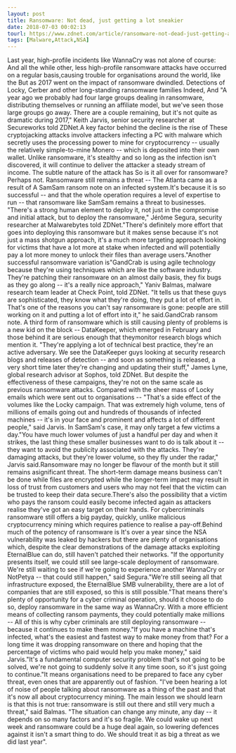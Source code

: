 ```yaml
---
layout: post
title: Ransomware: Not dead, just getting a lot sneakier
date: 2018-07-03 00:02:13
tourl: https://www.zdnet.com/article/ransomware-not-dead-just-getting-a-lot-sneakier/
tags: [Malware,Attack,NSA]
---
```

Last year, high-profile incidents like WannaCry was not alone of course: And all the while other, less high-profile ransomware attacks have occurred on a regular basis,causing trouble for organisations around the world, like the But as 2017 went on the impact of ransomware dwindled. Detections of Locky, Cerber and other long-standing ransomware families Indeed, And "A year ago we probably had four large groups dealing in ransomware, distributing themselves or running an affiliate model, but we've seen those large groups go away. There are a couple remaining, but it's not quite as dramatic during 2017," Keith Jarvis, senior security researcher at Secureworks told ZDNet.A key factor behind the decline is the rise of These cryptojacking attacks involve attackers infecting a PC with malware which secretly uses the processing power to mine for cryptocurrency -- usually the relatively simple-to-mine Monero -- which is deposited into their own wallet. Unlike ransomware, it's stealthy and so long as the infection isn't discovered, it will continue to deliver the attacker a steady stream of income. The subtle nature of the attack has So is it all over for ransomware? Perhaps not. Ransomware still remains a threat -- The Atlanta came as a result of A SamSam ransom note on an infected system.It's because it is so successful -- and that the whole operation requires a level of expertise to run -- that ransomware like SamSam remains a threat to businesses. "There's a strong human element to deploy it, not just in the compromise and initial attack, but to deploy the ransomware," Jérôme Segura, security researcher at Malwarebytes told ZDNet."There's definitely more effort that goes into deploying this ransomware but it makes sense because it's not just a mass shotgun approach, it's a much more targeting approach looking for victims that have a lot more at stake when infected and will potentially pay a lot more money to unlock their files than average users."Another successful ransomware variation is"GandCrab is using agile technology because they're using techniques which are like the software industry. They're patching their ransomware on an almost daily basis, they fix bugs as they go along -- it's a really nice approach," Yaniv Balmas, malware research team leader at Check Point, told ZDNet. "It tells us that these guys are sophisticated, they know what they're doing, they put a lot of effort in. That's one of the reasons you can't say ransomware is gone: people are still working on it and putting a lot of effort into it," he said.GandCrab ransom note. A third form of ransomware which is still causing plenty of problems is a new kid on the block -- DataKeeper, which emerged in February and those behind it are serious enough that theymonitor research blogs which mention it. "They're applying a lot of technical best practice, they're an active adversary. We see the DataKeeper guys looking at security research blogs and releases of detection -- and soon as something is released, a very short time later they're changing and updating their stuff," James Lyne, global research advisor at Sophos, told ZDNet. But despite the effectiveness of these campaigns, they're not on the same scale as previous ransomware attacks. Compared with the sheer mass of Locky emails which were sent out to organisations -- "That's a side effect of the volumes like the Locky campaign. That was extremely high volume, tens of millions of emails going out and hundreds of thousands of infected machines -- it's in your face and prominent and affects a lot of different people," said Jarvis. In SamSam's case, it may only target a few victims a day."You have much lower volumes of just a handful per day and when it strikes, the last thing these smaller businesses want to do is talk about it -- they want to avoid the publicity associated with the attacks. They're damaging attacks, but they're lower volume, so they fly under the radar," Jarvis said.Ransomware may no longer be flavour of the month but it still remains asignificant threat. The short-term damage means business can't be done while files are encrypted while the longer-term impact may result in loss of trust from customers and users who may not feel that the victim can be trusted to keep their data secure.There's also the possibility that a victim who pays the ransom could easily become infected again as attackers realise they've got an easy target on their hands. For cybercriminals ransomware still offers a big payday, quickly, unlike malicious cryptocurrency mining which requires patience to realise a pay-off.Behind much of the potency of ransomware is It's over a year since the NSA vulnerability was leaked by hackers but there are plenty of organisations which, despite the clear demonstrations of the damage attacks exploiting EternalBlue can do, still haven't patched their networks. "If the opportunity presents itself, we could still see large-scale deployment of ransomware. We're still waiting to see if we're going to experience another WannaCry or NotPetya -- that could still happen," said Segura."We're still seeing all that infrastructure exposed, the EternalBlue SMB vulnerability, there are a lot of companies that are still exposed, so this is still possible."That means there's plenty of opportunity for a cyber criminal operation, should it choose to do so, deploy ransomware in the same way as WannaCry. With a more efficient means of collecting ransom payments, they could potentially make millions -- All of this is why cyber criminals are still deploying ransomware -- because it continues to make them money."If you have a machine that's infected, what's the easiest and fastest way to make money from that? For a long time it was dropping ransomware on there and hoping that the percentage of victims who paid would help you make money," said Jarvis."It's a fundamental computer security problem that's not going to be solved, we're not going to suddenly solve it any time soon, so it's just going to continue."It means organisations need to be prepared to face any cyber threat, even ones that are apparently out of fashion. "I've been hearing a lot of noise of people talking about ransomware as a thing of the past and that it's now all about cryptocurrency mining. The main lesson we should learn is that this is not true: ransomware is still out there and still very much a threat," said Balmas. "The situation can change any minute, any day -- it depends on so many factors and it's so fragile. We could wake up next week and ransomware could be a huge deal again, so lowering defences against it isn't a smart thing to do. We should treat it as big a threat as we did last year". 